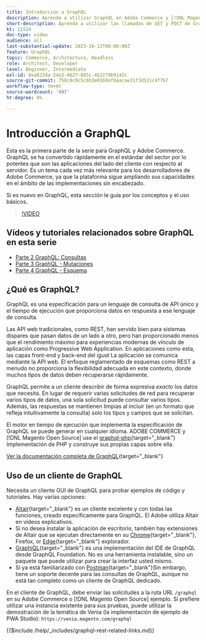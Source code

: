 ```yaml
---
title: Introducción a GraphQL
description: Aprenda a utilizar GraphQL en Adobe Commerce y [!DNL Magento Open Source]. Utilice llamadas de GET y POST de GraphQL para Adobe Commerce y [!DNL Magento Open Source].
short-description: Aprenda a utilizar las llamadas de GET y POST de GraphQL para Adobe Commerce y [!DNL Magento Open Source].
kt: 11524
doc-type: video
audience: all
last-substantial-update: 2023-10-12T00:00:00Z
feature: GraphQL
topic: Commerce, Architecture, Headless
role: Architect, Developer
level: Beginner, Intermediate
exl-id: 8ea823da-24a3-4627-885c-4b3279b9142c
source-git-commit: 750c8c9c5c6b3e01b9af8aacae31f3d521c4f7b7
workflow-type: tm+mt
source-wordcount: '497'
ht-degree: 0%

---
```


# Introducción a GraphQL

Esta es la primera parte de la serie para GraphQL y Adobe Commerce. GraphQL se ha convertido rápidamente en el estándar del sector por lo potentes que son las aplicaciones del lado del cliente con respecto al servidor. Es un tema cada vez más relevante para los desarrolladores de Adobe Commerce, ya que la plataforma sigue ampliando sus capacidades en el ámbito de las implementaciones sin encabezado.

Si es nuevo en GraphQL, esta sección le guía por los conceptos y el uso básicos.

>[!VIDEO](https://video.tv.adobe.com/v/3424117?learn=on)

## Vídeos y tutoriales relacionados sobre GraphQL en esta serie

* [Parte 2 GraphQL: Consultas](../graphql-rest/graphql-queries.md)
* [Parte 3 GraphQL - Mutaciones](../graphql-rest/graphql-mutations.md)
* [Parte 4 GraphQL - Esquema](../graphql-rest/graphql-schema.md)

## ¿Qué es GraphQL?

GraphQL es una especificación para un lenguaje de consulta de API único y el tiempo de ejecución que proporciona datos en respuesta a ese lenguaje de consulta.

Las API web tradicionales, como REST, han servido bien para sistemas dispares que pasan datos de un lado a otro, pero han proporcionado menos que el rendimiento máximo para experiencias modernas de vínculo de aplicación como Progressive Web Application. En aplicaciones como esta, las capas front-end y back-end del _igual_ La aplicación se comunica mediante la API web. El enfoque reglamentado de esquemas como REST a menudo no proporciona la flexibilidad adecuada en este contexto, donde muchos tipos de datos deben recuperarse rápidamente.

GraphQL permite a un cliente describir de forma expresiva _exacto_ los datos que necesita. En lugar de requerir varias solicitudes de red para recuperar varios tipos de datos, una sola solicitud puede consultar varios tipos. Además, las respuestas se mantienen limpias al incluir (en un formato que refleja intuitivamente la consulta) solo los tipos y campos que se solicitan.

El motor en tiempo de ejecución que implementa la especificación de GraphQL se puede generar en cualquier idioma. ADOBE COMMERCE y [!DNL Magento Open Source] use el
[graphql-php](https://webonyx.github.io/graphql-php/){target="_blank"} Implementación de PHP y construye sus propias capas sobre ella.

[Ver la documentación completa de GraphQL](https://graphql.org/learn){target="_blank"}

## Uso de un cliente de GraphQL

Necesita un cliente GUI de GraphQL para probar ejemplos de código y tutoriales. Hay varias opciones:

* [Altair](https://altairgraphql.dev/){target="_blank"} es un cliente excelente y con todas las funciones, creado específicamente para GraphQL. El Adobe utiliza Altair en vídeos explicativos.
* Si no desea instalar la aplicación de escritorio, también hay extensiones de Altair que se ejecutan directamente en su
  [Chrome](https://chrome.google.com/webstore/detail/altair-graphql-client/flnheeellpciglgpaodhkhmapeljopja){target="_blank"}, Firefox, or [Edge](https://microsoftedge.microsoft.com/addons/detail/altair-graphql-client/kpggioiimijgcalmnfnalgglgooonopa){target="_blank"} explorador.
* [GraphiQL](https://github.com/graphql/graphiql/tree/main/packages/graphiql){target="_blank"} es una implementación del IDE de GraphQL desde GraphQL Foundation. No es una herramienta instalable, sino un paquete que puede utilizar para crear la interfaz usted mismo.
* Si ya está familiarizado con [Postman](https://www.postman.com/){target="_blank"}Sin embargo, tiene un soporte decente para las consultas de GraphQL, aunque no está tan completo como un cliente de GraphQL dedicado.

En el cliente de GraphQL, debe enviar las solicitudes a la ruta URL `/graphql` en su Adobe Commerce o [!DNL Magento Open Source] ejemplo. Si prefiere utilizar una instancia existente para sus pruebas, puede utilizar la demostración de la temática de Venia (la implementación de ejemplo de PWA Studio): `https://venia.magento.com/graphql`

{{$include /help/_includes/graphql-rest-related-links.md}}

